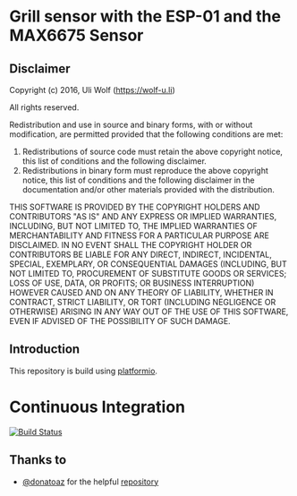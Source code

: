 # Grill sensor with the ESP-01 and the MAX6675 Sensor
## Disclaimer
Copyright (c) 2016, Uli Wolf (https://wolf-u.li)

All rights reserved.

Redistribution and use in source and binary forms, with or without modification, are permitted provided that the following conditions are met:

1. Redistributions of source code must retain the above copyright notice, this list of conditions and the following disclaimer.
2. Redistributions in binary form must reproduce the above copyright notice, this list of conditions and the following disclaimer in the documentation and/or other materials provided with the distribution.

THIS SOFTWARE IS PROVIDED BY THE COPYRIGHT HOLDERS AND CONTRIBUTORS "AS IS" AND ANY EXPRESS OR IMPLIED WARRANTIES, INCLUDING, BUT NOT LIMITED TO, THE IMPLIED WARRANTIES OF MERCHANTABILITY AND FITNESS FOR A PARTICULAR PURPOSE ARE DISCLAIMED. IN NO EVENT SHALL THE COPYRIGHT HOLDER OR CONTRIBUTORS BE LIABLE FOR ANY DIRECT, INDIRECT, INCIDENTAL, SPECIAL, EXEMPLARY, OR CONSEQUENTIAL DAMAGES (INCLUDING, BUT NOT LIMITED TO, PROCUREMENT OF SUBSTITUTE GOODS OR SERVICES; LOSS OF USE, DATA, OR PROFITS; OR BUSINESS INTERRUPTION) HOWEVER CAUSED AND ON ANY THEORY OF LIABILITY, WHETHER IN CONTRACT, STRICT LIABILITY, OR TORT (INCLUDING NEGLIGENCE OR OTHERWISE) ARISING IN ANY WAY OUT OF THE USE OF THIS SOFTWARE, EVEN IF ADVISED OF THE POSSIBILITY OF SUCH DAMAGE.

## Introduction
This repository is build using [platformio](http://platformio.org/).

# Continuous Integration
[![Build Status](https://travis-ci.org/SirUli/Grill-Temperature-ESP8266-MAX6675.svg?branch=master)](https://travis-ci.org/SirUli/Grill-Temperature-ESP8266-MAX6675)

## Thanks to
 * [@donatoaz](https://github.com/donatoaz) for the helpful [repository](https://github.com/donatoaz/esp8266-esp01-MAX6675)
